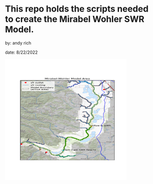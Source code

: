 # This repo holds the scripts needed to create the Mirabel Wohler SWR Model.

by: andy rich

date: 8/22/2022

<img src='sfr_swr_map.png' width="400" height="400">
